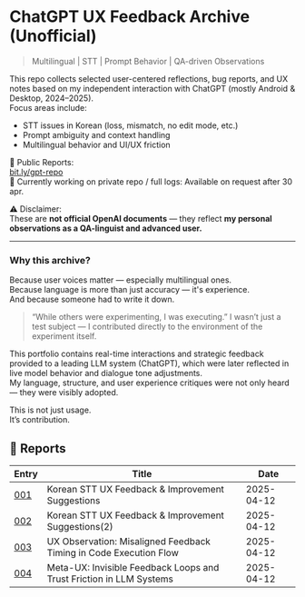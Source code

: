 # ChatGPT UX Feedback Archive (Unofficial)

> Multilingual | STT | Prompt Behavior | QA-driven Observations

This repo collects selected user-centered reflections, bug reports, and UX notes based on my independent interaction with ChatGPT (mostly Android & Desktop, 2024–2025).  
Focus areas include:
- STT issues in Korean (loss, mismatch, no edit mode, etc.)
- Prompt ambiguity and context handling
- Multilingual behavior and UI/UX friction

📁 Public Reports:  
[bit.ly/gpt-repo](https://bit.ly/gpt-repo)  
📁 Currently working on private repo / full logs: Available on request after 30 apr.

⚠️ Disclaimer:  
These are **not official OpenAI documents** — they reflect **my personal observations as a QA-linguist and advanced user.**

---

### Why this archive?
Because user voices matter — especially multilingual ones.  
Because language is more than just accuracy — it's experience.  
And because someone had to write it down.

> “While others were experimenting, I was executing.”
> I wasn’t just a test subject — I contributed directly to the environment of the experiment itself.

This portfolio contains real-time interactions and strategic feedback provided to a leading LLM system (ChatGPT), which were later reflected in live model behavior and dialogue tone adjustments.  
My language, structure, and user experience critiques were not only heard — they were visibly adopted.

This is not just usage.  
It’s contribution.



## 📂 Reports

<!-- reviews-start -->
| Entry | Title | Date |
|-------|-------|------|
| [001](entry-001.md) | Korean STT UX Feedback & Improvement Suggestions | 2025-04-12 |
| [002](entry-002.md) | Korean STT UX Feedback & Improvement Suggestions(2) | 2025-04-12 |
| [003](entry-003.md) | UX Observation: Misaligned Feedback Timing in Code Execution Flow | 2025-04-12 |
| [004](entry-004.md) | Meta-UX: Invisible Feedback Loops and Trust Friction in LLM Systems | 2025-04-12 |


<!-- reviews-end -->
